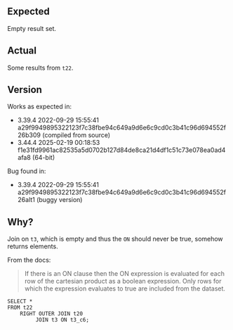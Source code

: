 ## Expected

Empty result set.

## Actual

Some results from `t22`.

## Version

Works as expected in: 
- 3.39.4 2022-09-29 15:55:41 a29f9949895322123f7c38fbe94c649a9d6e6c9cd0c3b41c96d694552f26b309 (compiled from source)
- 3.44.4 2025-02-19 00:18:53 f1e31fd9961ac82535a5d0702b127d84de8ca21d4df1c51c73e078ea0ad4afa8 (64-bit)

Bug found in:
- 3.39.4 2022-09-29 15:55:41 a29f9949895322123f7c38fbe94c649a9d6e6c9cd0c3b41c96d694552f26alt1 (buggy version)


## Why?

Join on `t3`, which is empty and thus the `ON` should never be true, somehow returns elements.

From the docs:

> If there is an ON clause then the ON expression is evaluated for each row of the cartesian product as a boolean expression. Only rows for which the expression evaluates to true are included from the dataset.

```sqlite
SELECT *
FROM t22
    RIGHT OUTER JOIN t20
         JOIN t3 ON t3_c6;
```